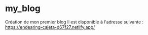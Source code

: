 # my_blog
Création de mon premier blog 
Il est disponible à l'adresse suivante : https://endearing-cajeta-d67f27.netlify.app/
